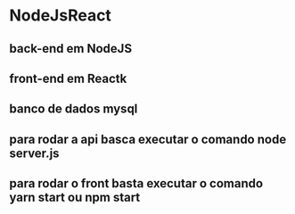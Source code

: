 # NodeJsReact

## back-end em NodeJS 
## front-end em Reactk
## banco de dados mysql

## para rodar a api basca executar o comando node server.js

## para rodar o front basta executar o comando yarn start ou npm start

